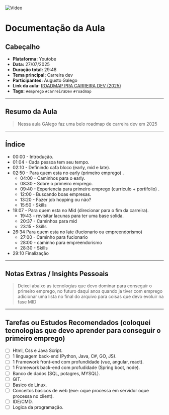 ![Video](https://img.youtube.com/vi/QqKqqrMlVNM/maxresdefault.jpg)

# Documentação da Aula
## Cabeçalho

- **Plataforma:** Youtobe  
- **Data:** 27/07/2025    
- **Duração total:** 29:48   
- **Tema principal:** Carreira dev  
- **Participantes:** Augusto Galego  
- **Link da aula:**  [ROADMAP PRA CARREIRA DEV (2025)](https://youtu.be/QqKqqrMlVNM?si=t0o2MyRN5__QmdCb)
- **Tags:** `#emprego` `#carreiraDev` `#roadmap`


---

## Resumo da Aula

> Nessa aula GAlego faz uma belo roadmap de carreira dev em 2025

---

## Índice

- 00:00 - Introdução.   
- 01:04 - Cada pessoa tem seu tempo.  
- 02:10 - Definindo cafa bloco (early, mid e late).  
- 02:50 - Para quem esta no early (primeiro emprego) .    
  - 04:00 - Caminhos para o early.  
  - 08:30 - Sobre o primeiro emprego.  
  - 09:40 - Experiencia para primeiro emprego (curriculo + portifolio) .
  - 12:00 - Buscando boas empresas.  
  - 13:20 - Fazer job hopping ou não?  
  - 15:50 - Skills
- 19:07 - Para quem esta no Mid (direcionar para o fim da carreira).  
  - 19:43 - revisitar lacunas para ter uma base solida.
  - 20:37 - Caminhos para mid
  - 23:15 - Skills
- 26:34 Para quem esta no late (fucionario ou empreendorismo)
  - 27:00 - Caminho para fucionario
  - 28:00 - caminho para empreendorismo
  - 28:30 - Skills
- 29:10 Finalização

---

## Notas Extras / Insights Pessoais

> Deixei abaixo as tecnologias que devo dominar para conseguir o primeiro emprego, no futuro daqui anos quando ja tiver com emprego adicionar uma lista no final do arquivo para coisas que devo evoluir na fase MID

---

## Tarefas ou Estudos Recomendados (coloquei tecnologias que devo aprender para conseguir o primeiro emprego)

- [ ] Html, Css e Java Script.  
- [ ] 1 linguagem back-end (Python, Java, C#, GO, JS).  
- [ ] 1 Framework front-end com profundidade (vue, angular, react).  
- [ ] 1 Framework back-end com profudidade (Spring boot, node).
- [ ] Banco de dados (SQL, potagres, MYSQL).  
- [ ] GIT.  
- [ ] Basico de Linux. 
- [ ] Conceitos basicos de web (exe: oque processa em servidor oque processa no client).  
- [ ] IDE/CMD.   
- [ ] Logica da programação.   
